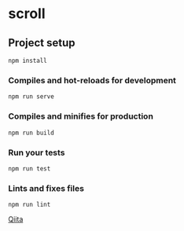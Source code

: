 # scroll

## Project setup
```
npm install
```

### Compiles and hot-reloads for development
```
npm run serve
```

### Compiles and minifies for production
```
npm run build
```

### Run your tests
```
npm run test
```

### Lints and fixes files
```
npm run lint
```

[Qiita](https://qiita.com/Taiga_Ito/items/215410b29ddc51a3a1e0)
